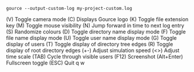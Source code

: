 `gource --output-custom-log my-project-custom.log`

(V)   Toggle camera mode
(C)   Displays Gource logo
(K)   Toggle file extension key
(M)   Toggle mouse visibility
(N)   Jump forward in time to next log entry
(S)   Randomize colours
(D)   Toggle directory name display mode
(F)   Toggle file name display mode
(U)   Toggle user name display mode
(G)   Toggle display of users
(T)   Toggle display of directory tree edges
(R)   Toggle display of root directory edges
(+-)  Adjust simulation speed
(<>)  Adjust time scale
(TAB) Cycle through visible users
(F12) Screenshot
(Alt+Enter) Fullscreen toggle
(ESC) Quit
q w

